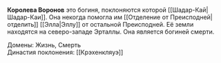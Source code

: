 **Королева Воронов** это богиня, поклоняются которой [[Шадар-Кай|Шадар-Каи]]. Она некогда помогла им [[Отделение от Преисподней|отделить]] [[Элла|Эллу]] от остальной Преисподней. Её земли находятся на северо-западе Эрталлы. Она является богиней смерти.

Домены: Жизнь, Смерть<br>
Династия поклонения: [[Крэхенкляуэ]]